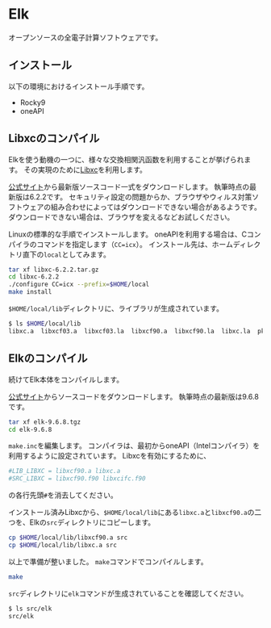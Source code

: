 # Elk

オープンソースの全電子計算ソフトウェアです。

## インストール

以下の環境におけるインストール手順です。

- Rocky9
- oneAPI

## Libxcのコンパイル

Elkを使う動機の一つに、様々な交換相関汎函数を利用することが挙げられます。
その実現のために[Libxc](https://libxc.gitlab.io/)を利用します。

[公式サイト](https://libxc.gitlab.io/download/)から最新版ソースコード一式をダウンロードします。
執筆時点の最新版は6.2.2です。
セキュリティ設定の問題からか、ブラウザやウィルス対策ソフトウェアの組み合わせによってはダウンロードできない場合があるようです。
ダウンロードできない場合は、ブラウザを変えるなどお試しください。

Linuxの標準的な手順でインストールします。
oneAPIを利用する場合は、Cコンパイラのコマンドを指定します（`CC=icx`）。
インストール先は、ホームディレクトリ直下の`local`としてみます。

```sh
tar xf libxc-6.2.2.tar.gz
cd libxc-6.2.2
./configure CC=icx --prefix=$HOME/local
make install
```

`$HOME/local/lib`ディレクトリに、ライブラリが生成されています。

```sh
$ ls $HOME/local/lib
libxc.a  libxcf03.a  libxcf03.la  libxcf90.a  libxcf90.la  libxc.la  pkgconfig
```

## Elkのコンパイル

続けてElk本体をコンパイルします。

[公式サイト](https://elk.sourceforge.io/)からソースコードをダウンロードします。
執筆時点の最新版は9.6.8です。

```sh
tar xf elk-9.6.8.tgz
cd elk-9.6.8
```

`make.inc`を編集します。
コンパイラは、最初からoneAPI（Intelコンパイラ）を利用するように設定されています。
Libxcを有効にするために、

```makefile
#LIB_LIBXC = libxcf90.a libxc.a
#SRC_LIBXC = libxcf90.f90 libxcifc.f90
```

の各行先頭`#`を消去してください。

インストール済みLibxcから、`$HOME/local/lib`にある`libxc.a`と`libxcf90.a`の二つを、Elkの`src`ディレクトリにコピーします。

```sh
cp $HOME/local/lib/libxcf90.a src
cp $HOME/local/lib/libxc.a src
```

以上で準備が整いました。
`make`コマンドでコンパイルします。

```sh
make
```

`src`ディレクトリに`elk`コマンドが生成されていることを確認してください。

```sh
$ ls src/elk
src/elk
```
